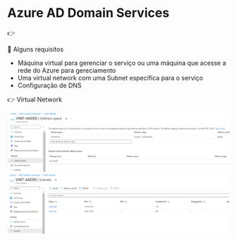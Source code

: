 # Azure AD Domain Services
👉 

🔖 Alguns requisítos
* Máquina virtual para gerenciar o serviço ou uma máquina que acesse a rede do Azure para gereciamento
* Uma virtual network com uma Subnet específica para o serviço
* Configuração de DNS

👉 Virtual Network

![aadds03](images/aadds03.png)
![aadds04](images/aadds04.png)
